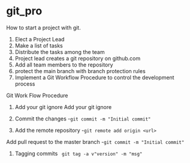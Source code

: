 # git_pro

How to start a project with git.

1. Elect a Project Lead
1. Make a list of tasks
1. Distribute the tasks among the team
1. Project lead creates a git repository on github.com
1. Add all team members to the repository
1. protect the main branch with branch protection rules
1. Implement a Git Workflow Procedure to control the development process

Git Work Flow Procedure 

1. Add your git ignore
Add your git ignore

2. Commit the changes
	-``` git commit -m "Initial commit" ```

4. Add the remote repository
	-``` git remote add origin <url> ```

Add pull request to the master branch
	-``` git commit -m "Initial commit" ```

1. Tagging commits
``` git tag -a v"version" -m "msg"```